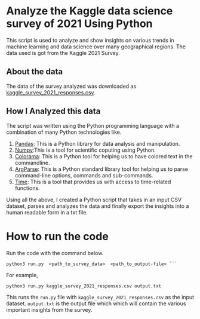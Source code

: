 # Analyze the Kaggle data science survey of 2021 Using Python
This script is used to analyze and show insights on various trends in machine learning and data science over many geographical regions. The data used is got from the Kaggle 2021 Survey.

## About the data
The data of the survey analyzed was downloaded as [kaggle_survey_2021_responses.csv](https://www.kaggle.com/competitions/kaggle-survey-2021/data).

## How I Analyzed this data
The script was written using the Python programming language with a combination of many Python technologies like.

1. [Pandas](https://pandas.pydata.org/): This is a Python library for data analysis and manipulation.
2. [Numpy](https://numpy.org/):This is a tool for scientific coputing using Python.
3. [Colorama](https://super-devops.readthedocs.io/en/latest/misc.html): This is a Python tool for helping us to have colored text in the commandline.
4. [ArgParse](https://docs.python.org/3/library/argparse.html): This is a Python standard library tool for helping us to parse command-line options, commands and sub-commands.
5. [Time](https://docs.python.org/3/library/time.html): This is a tool that provides us with access to time-related functions.

Using all the above, I created a Python script that takes in an input CSV dataset, parses and analyzes the data and finally export the insights into a human readable form in a txt file. 


# How to run the code
Run the code with the command below.
```
python3 run.py  <path_to_survey_data>  <path_to_output-file> ```

```
For example,
```
python3 run.py kaggle_survey_2021_responses.csv output.txt
```

This runs the `run.py` file with `kaggle_survey_2021_responses.csv` as the input dataset. `output.txt` is the output file which which will contain the various important insights from the survey.

